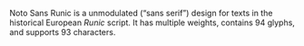 Noto Sans Runic is a unmodulated (“sans serif”) design for texts in the historical European _Runic_ script. It has multiple weights, contains 94 glyphs, and supports 93 characters.